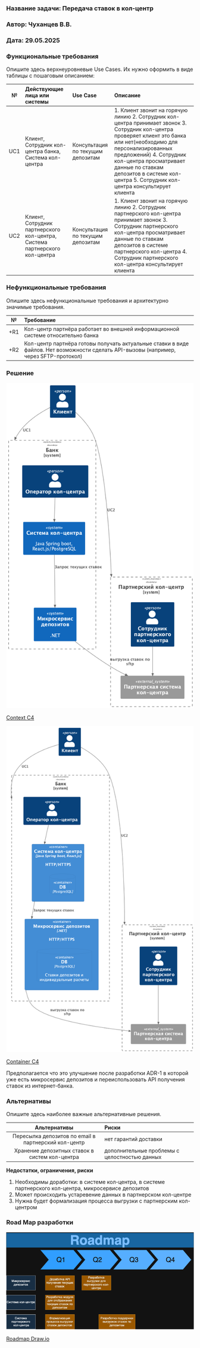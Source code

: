 ### <a name="_b7urdng99y53"></a>**Название задачи:** Передача ставок в кол-центр
### <a name="_hjk0fkfyohdk"></a>**Автор:** Чуханцев В.В.
### <a name="_uanumrh8zrui"></a>**Дата:** 29.05.2025
### <a name="_3bfxc9a45514"></a>**Функциональные требования**
Опишите здесь верхнеуровневые Use Cases. Их нужно оформить в виде таблицы с пошаговым описанием:

| **№** | **Действующие лица или системы**                                           | **Use Case**                      | **Описание**                                                                                                                                                                                                                                                                                                               |
|:-----:|:---------------------------------------------------------------------------|:----------------------------------|:---------------------------------------------------------------------------------------------------------------------------------------------------------------------------------------------------------------------------------------------------------------------------------------------------------------------------|
| UC1   | Клиент, Сотрудник кол-центра банка, Система кол-центра                     | Консультация по текущим депозитам | 1. Клиент звонит на горячую линию 2. Сотрудник кол-центра принимает звонок 3. Сотрудник кол-центра проверяет клиент это банка или нет(необходимо для персонализированных предложений) 4. Сотрудник кол-центра просматривает данные по ставкам депозитов в системе кол-центра 5. Сотрудник кол-центра консультирует клиента |
| UC2   | Клиент, Сотрудник партнерского кол-центра, Система партнерского кол-центра | Консультация по текущим депозитам | 1. Клиент звонит на горячую линию 2. Сотрудник партнерского кол-центра принимает звонок 3. Сотрудник партнерского кол-центра просматривает данные по ставкам депозитов в системе партнерского кол-центра 4. Сотрудник партнерского кол-центра консультирует клиента                                                        |
### <a name="_u8xz25hbrgql"></a>**Нефункциональные требования**
Опишите здесь нефункциональные требования и архитектурно значимые требования.

| **№** | **Требование**                                                                                                                         |
|:-----:|:---------------------------------------------------------------------------------------------------------------------------------------|
| +R1   | Кол-центр партнёра работает во внешней информационной системе относительно банка                                                       |
| +R2   | Кол-центр партнёра готовы получать актуальные ставки в виде файлов. Нет возможности сделать API-вызовы (например, через SFTP-протокол) |
### <a name="_qmphm5d6rvi3"></a>**Решение**
![Context C4](context.png)

[Context C4](context.puml)

![Container C4](container.png)

[Container C4](container.puml)

Предполагается что это улучшение после разработки ADR-1 в которой уже есть микросервис депозитов и переиспользовать API получения ставок из интернет-банка.

### <a name="_bjrr7veeh80c"></a>**Альтернативы**
Опишите здесь наиболее важные альтернативные решения.

| **Альтернативы**                                     | **Риски**                                     |
|:----------------------------------------------------:|:----------------------------------------------|
| Пересылка депозитов по email в партнерский кол-центр | нет гарантий доставки                         |
| Хранение депозитных ставок в систем кол-центра       | дополнительные проблемы с целостностью данных |

**Недостатки, ограничения, риски**

1. Необходимы доработки: в системе кол-центра, в системе партнерского кол-центра, микросервисе депозитов
2. Может происходить устаревение данных в партнерском кол-центре
3. Нужна будет формализация процесса выгрузки с партнерским кол-центром

### Road Map разработки ###

![Roadmap](roadmap.png)

[Roadmap Draw.io](roadmap.drawio)

